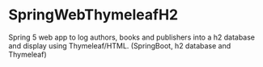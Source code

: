 # SpringWebThymeleafH2

Spring 5 web app to log authors, books and publishers into a h2 database and display using Thymeleaf/HTML. (SpringBoot, h2 database and Thymeleaf) 
